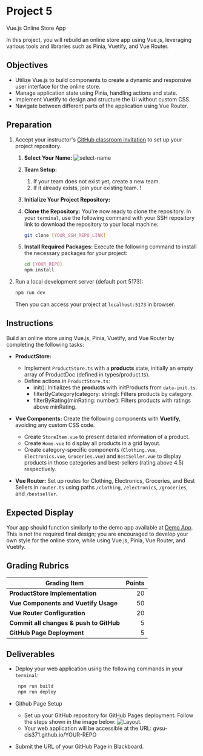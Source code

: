 # Project 5

Vue.js Online Store App

In this project, you will rebuild an online store app using Vue.js, leveraging various tools and libraries such as Pinia, Vuetify, and Vue Router.

## Objectives

- Utilize Vue.js to build components to create a dynamic and responsive user interface for the online store.
- Manage application state using Pinia, handling actions and state.
- Implement Vuetify to design and structure the UI without custom CSS.
- Navigate between different parts of the application using Vue Router.

## Preparation

1. Accept your instructor's [GitHub classroom invitation](https://classroom.github.com/a/SGiPqt5R) to set up your project repository.

   1. **Select Your Name:** ![select-name](../assets/img/project1-selectname.jpg)
   2. **Team Setup:**
      1. If your team does not exist yet, create a new team.
      2. If it already exists, join your existing team. !
   3. **Initialize Your Project Repository:**
   4. **Clone the Repository:** You're now ready to clone the repository. In your `terminal`, use the following command with your SSH repository link to download the repository to your local machine:

      ```bash
      git clone [YOUR_SSH_REPO_LINK]
      ```

   5. **Install Required Packages:** Execute the following command to install the necessary packages for your project:

      ```bash
      cd [YOUR_REPO]
      npm install
      ```

2. Run a local development server (default port 5173):

   ```bash
   npm run dev
   ```

   Then you can access your project at `localhost:5173` in browser.

## Instructions

Build an online store using Vue.js, Pinia, Vuetify, and Vue Router by completing the following tasks:

- **ProductStore:**

  - Implement `ProductStore.ts` with a **products** state, initially an empty array of ProductDoc (defined in types/product.ts).
  - Define actions in `ProductStore.ts`:
    - init(): Initializes the **products** with initProducts from `data-init.ts`.
    - filterByCategory(category: string): Filters products by category.
    - filterByRating(minRating: number): Filters products with ratings above minRating.

- **Vue Components:** Create the following components with **Vuetify**, avoiding any custom CSS code.
  - Create `StoreItem.vue` to present detailed information of a product.
  - Create `Home.vue` to display all products in a grid layout.
  - Create category-specific components (`Clothing.vue`, `Electronics.vue`, `Groceries.vue`) and `BestSeller.vue` to display products in those categories and best-sellers (rating above 4.5) respectively.
- **Vue Router:** Set up routes for Clothing, Electronics, Groceries, and Best Sellers in `router.ts` using paths `/clothing`, `/electronics`, `/groceries`, and `/bestseller`.

## Expected Display

Your app should function similarly to the demo app available at [Demo App](https://gvsu-cis371.github.io/w24-project5). This is not the required final design; you are encouraged to develop your own style for the online store, while using Vue.js, Pinia, Vue Router, and Vuetify.

## Grading Rubrics

| Grading Item                            | Points |
| --------------------------------------- | -----: |
| **ProductStore Implementation**         |     20 |
| **Vue Components and Vuetify Usage**    |     50 |
| **Vue Router Configuration**            |     20 |
| **Commit all changes & push to GitHub** |      5 |
| **GitHub Page Deployment**              |      5 |

## Deliverables

- Deploy your web application using the following commands in your `terminal`:

  ```bash
   npm run build
   npm run deploy
  ```

- Github Page Setup

  - Set up your GitHub repository for GitHub Pages deployment. Follow the steps shown in the image below: ![Layout](../assets/img/project1-githubpage.jpg).
  - Your web application will be accessible at the URL: gvsu-cis371.github.io/YOUR-REPO

- Submit the URL of your GitHub Page in Blackboard.
